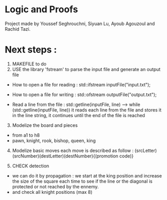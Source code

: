 # Logic and Proofs

Project made by Youssef Seghrouchni, Siyuan Lu, Ayoub Agouzoul and Rachid Tazi.

# Next steps : 
1. MAKEFILE to do
2. USE the library 'fstream' to parse the input file and generate an output file

- How to open a file for reading : 
std::ifstream inputFile("input.txt");

- How to open a file for writing : 
std::ofstream outputFile("output.txt");

- Read a line from the file :
std::getline(inputFile, line)
--> while (std::getline(inputFile, line))
it reads each line from the file and stores it in the line string, it continues until the end of the file is reached

3. Modelize the board and pieces
- from a1 to h8
- pawn, knight, rook, bishop, queen, king

4. Modelize basic moves
each move is described as follow : (srcLetter)(srcNumber)(destLetter)(destNumber){(promotion code)}

5. CHECK detection
- we can do it by propagation : we start at the king position and increase the size of the square each time to see if the line or the diagonal is protected or not reached by the ennemy. 
- and check all knight positions (max 8)